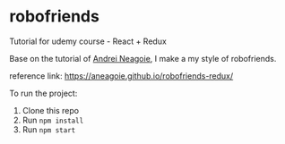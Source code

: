 # robofriends
Tutorial for udemy course - React + Redux

Base on the tutorial of [Andrei Neagoie](https://github.com/aneagoie/robofriends-redux), I make a my style of robofriends.

reference link:
https://aneagoie.github.io/robofriends-redux/


To run the project:

1. Clone this repo
2. Run `npm install`
3. Run `npm start`
